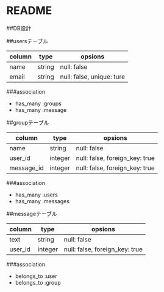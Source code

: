 # README

##DB設計

##usersテーブル

|column|type|opsions|
|------|----|-------|
|name|string|null: false|
|email|string|null: false, unique: ture|

###association

- has_many :groups
- has_many :message



##groupテーブル

|column|type|opsions|
|------|----|-------|
|name|string|null: false|
|user_id|integer|null: false, foreign_key: true|
|message_id|integer|null: false, foreign_key: true|

###association

- has_many :users
- has_many :messages



##messageテーブル

|column|type|opsions|
|------|----|-------|
|text|string|null: false|
|user_id|integer|null: false, foreign_key: true|

###association

- belongs_to :user
- belongs_to :group
